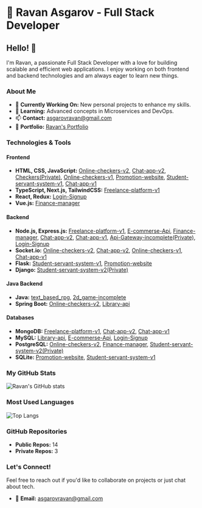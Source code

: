 # 🚀 Ravan Asgarov - Full Stack Developer

## Hello! 👋

I'm Ravan, a passionate Full Stack Developer with a love for building scalable and efficient web applications. I enjoy working on both frontend and backend technologies and am always eager to learn new things.

### About Me

- 💼 **Currently Working On:** New personal projects to enhance my skills.
- 🌱 **Learning:** Advanced concepts in Microservices and DevOps.
- 📫 **Contact:** [asgarovravan@gmail.com](mailto:asgarovravan@gmail.com)
- 🔗 **Portfolio:** [Ravan's Portfolio](https://yourportfolio.com)

### Technologies & Tools

#### Frontend
- **HTML, CSS, JavaScript:** [Online-checkers-v2](https://github.com/21Ravan12/Online-checkers-v2), [Chat-app-v2](https://github.com/21Ravan12/Chat-app-v2), [Checkers(Private)](), [Online-checkers-v1](https://github.com/21Ravan12/Online-checkers-v1), [Promotion-website](https://github.com/21Ravan12/Promotion-website), [Student-servant-system-v1](https://github.com/21Ravan12/Student-servant-system-v1), [Chat-app-v1](https://github.com/21Ravan12/Chat-app-v1)
- **TypeScript, Next.js, TailwindCSS:** [Freelance-platform-v1](https://github.com/21Ravan12/Freelance-platform-v1)
- **React, Redux:** [Login-Signup](https://github.com/21Ravan12/Login-signup)
- **Vue.js:** [Finance-manager](https://github.com/21Ravan12/Finance-manager)

#### Backend
- **Node.js, Express.js:** [Freelance-platform-v1](https://github.com/21Ravan12/Freelance-platform-v1), [E-commerse-Api](https://github.com/21Ravan12/E-commerse-Api), [Finance-manager](https://github.com/21Ravan12/Finance-manager), [Chat-app-v2](https://github.com/21Ravan12/Chat-app-v2), [Chat-app-v1](https://github.com/21Ravan12/Chat-app-v1), [Api-Gateway-incomplete(Private)](), [Login-Signup](https://github.com/21Ravan12/Login-signup)
- **Socket.io:** [Online-checkers-v2](https://github.com/21Ravan12/Online-checkers-v2), [Chat-app-v2](https://github.com/21Ravan12/Chat-app-v2), [Online-checkers-v1](https://github.com/21Ravan12/Online-checkers-v1), [Chat-app-v1](https://github.com/21Ravan12/Chat-app-v1)
- **Flask:** [Student-servant-system-v1](https://github.com/21Ravan12/Student-servant-system-v1), [Promotion-website](https://github.com/21Ravan12/Promotion-website)
- **Django:** [Student-servant-system-v2(Private)]()

#### Java Backend
- **Java:** [text_based_rpg](https://github.com/21Ravan12/text_based_rpg), [2d_game-incomplete](https://github.com/21Ravan12/2d_game-incomplete)
- **Spring Boot:** [Online-checkers-v2](https://github.com/21Ravan12/Online-checkers-v2), [Library-api](https://github.com/21Ravan12/Library-api)

#### Databases
- **MongoDB:** [Freelance-platform-v1](https://github.com/21Ravan12/Freelance-platform-v1), [Chat-app-v2](https://github.com/21Ravan12/Chat-app-v2), [Chat-app-v1](https://github.com/21Ravan12/Chat-app-v1)
- **MySQL:** [Library-api](https://github.com/21Ravan12/Library-api), [E-commerse-Api](https://github.com/21Ravan12/E-commerse-Api), [Login-Signup](https://github.com/21Ravan12/Login-signup)
- **PostgreSQL:** [Online-checkers-v2](https://github.com/21Ravan12/Online-checkers-v2), [Finance-manager](https://github.com/21Ravan12/Finance-manager), [Student-servant-system-v2(Private)]()
- **SQLite:** [Promotion-website](https://github.com/21Ravan12/Promotion-website), [Student-servant-system-v1](https://github.com/21Ravan12/Student-servant-system-v1)

### My GitHub Stats

![Ravan's GitHub stats](https://github-readme-stats.vercel.app/api?username=21Ravan12&show_icons=true&theme=radical)

### Most Used Languages

![Top Langs](https://github-readme-stats.vercel.app/api/top-langs/?username=21Ravan12&layout=compact&theme=radical)

### GitHub Repositories

- **Public Repos:** 14
- **Private Repos:** 3

### Let's Connect!

Feel free to reach out if you'd like to collaborate on projects or just chat about tech.

- 📧 **Email:** [asgarovravan@gmail.com](mailto:asgarovravan@gmail.com)
